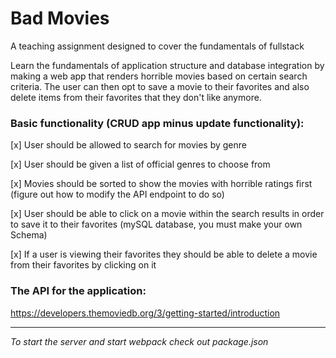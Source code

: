 # Bad Movies
A teaching assignment designed to cover the fundamentals of fullstack

Learn the fundamentals of application structure and database integration by making a web app that renders horrible movies based on certain search criteria. The user can then opt to save a movie to their favorites and also delete items from their favorites that they don't like anymore. 

### Basic functionality (CRUD app minus update functionality): 

[x] User should be allowed to search for movies by genre

[x] User should be given a list of official genres to choose from

[x] Movies should be sorted to show the movies with horrible ratings first (figure out how to modify the API endpoint to do so)

[x] User should be able to click on a movie within the search results in order to save it to their favorites (mySQL database, you must make your own Schema)

[x] If a user is viewing their favorites they should be able to delete a movie from their favorites by clicking on it

### The API for the application:

https://developers.themoviedb.org/3/getting-started/introduction

--------

*To start the server and start webpack check out package.json*
